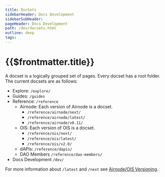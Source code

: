 ```yaml
---
title: DocSets
sidebarHeader: Docs Development
sidebarSubHeader:
pageHeader: Docs Development
path: /dev/docsets.html
outline: deep
tags:
---
```


<PageHeader/>

# {{$frontmatter.title}}

A docset is a logically grouped set of pages. Every docset has a root folder.
The current docsets are as follows:

- Explore: `/explore/`
- Guides: `/guides`
- Reference: `/reference`
  - Airnode: Each version of Airnode is a docset.
    - `/reference/airnode/next/`
    - `/reference/airnode/latest/`
    - `/reference/airnode/v0.11/`
  - OIS: Each version of OIS is a docset.
    - `/reference/ois/next/`
    - `/reference/ois/latest/`
    - `/reference/ois/v2.0/`
  - dAPIs: `/reference/dapis/`
  - DAO Members `/reference/dao-members/`
- Docs Development `/dev/`

For more information about `/latest` and `/next` see
[Airnode/OIS Versioning](/dev/versioning.md).
